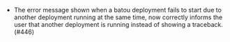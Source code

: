 - The error message shown when a batou deployment fails to start due to another
  deployment running at the same time, now correctly informs the user that
  another deployment is running instead of showing a traceback. (#446)
